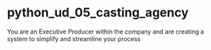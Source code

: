 # python_ud_05_casting_agency
You are an Executive Producer within the company and are creating a system to simplify and streamline your process
